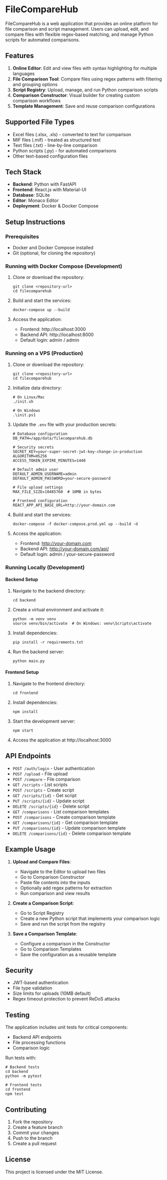 # FileCompareHub

FileCompareHub is a web application that provides an online platform for file comparison and script management. Users can upload, edit, and compare files with flexible regex-based matching, and manage Python scripts for automated comparisons.

## Features

1. **Online Editor**: Edit and view files with syntax highlighting for multiple languages
2. **File Comparison Tool**: Compare files using regex patterns with filtering and grouping options
3. **Script Registry**: Upload, manage, and run Python comparison scripts
4. **Comparison Constructor**: Visual builder for creating custom comparison workflows
5. **Template Management**: Save and reuse comparison configurations

## Supported File Types

- Excel files (.xlsx, .xls) - converted to text for comparison
- MIF files (.mif) - treated as structured text
- Text files (.txt) - line-by-line comparison
- Python scripts (.py) - for automated comparisons
- Other text-based configuration files

## Tech Stack

- **Backend**: Python with FastAPI
- **Frontend**: React.js with Material-UI
- **Database**: SQLite
- **Editor**: Monaco Editor
- **Deployment**: Docker & Docker Compose

## Setup Instructions

### Prerequisites

- Docker and Docker Compose installed
- Git (optional, for cloning the repository)

### Running with Docker Compose (Development)

1. Clone or download the repository:
   ```
   git clone <repository-url>
   cd filecomparehub
   ```

2. Build and start the services:
   ```
   docker-compose up --build
   ```

3. Access the application:
   - Frontend: http://localhost:3000
   - Backend API: http://localhost:8000
   - Default login: admin / admin

### Running on a VPS (Production)

1. Clone or download the repository:
   ```
   git clone <repository-url>
   cd filecomparehub
   ```

2. Initialize data directory:
   ```
   # On Linux/Mac
   ./init.sh
   
   # On Windows
   .\init.ps1
   ```

3. Update the `.env` file with your production secrets:
   ```
   # Database configuration
   DB_PATH=/app/data/filecomparehub.db
   
   # Security secrets
   SECRET_KEY=your-super-secret-jwt-key-change-in-production
   ALGORITHM=HS256
   ACCESS_TOKEN_EXPIRE_MINUTES=1440
   
   # Default admin user
   DEFAULT_ADMIN_USERNAME=admin
   DEFAULT_ADMIN_PASSWORD=your-secure-password
   
   # File upload settings
   MAX_FILE_SIZE=10485760  # 10MB in bytes
   
   # Frontend configuration
   REACT_APP_API_BASE_URL=http://your-domain.com
   ```

4. Build and start the services:
   ```
   docker-compose -f docker-compose.prod.yml up --build -d
   ```

5. Access the application:
   - Frontend: http://your-domain.com
   - Backend API: http://your-domain.com/api/
   - Default login: admin / your-secure-password

### Running Locally (Development)

#### Backend Setup

1. Navigate to the backend directory:
   ```
   cd backend
   ```

2. Create a virtual environment and activate it:
   ```
   python -m venv venv
   source venv/bin/activate  # On Windows: venv\Scripts\activate
   ```

3. Install dependencies:
   ```
   pip install -r requirements.txt
   ```

4. Run the backend server:
   ```
   python main.py
   ```

#### Frontend Setup

1. Navigate to the frontend directory:
   ```
   cd frontend
   ```

2. Install dependencies:
   ```
   npm install
   ```

3. Start the development server:
   ```
   npm start
   ```

4. Access the application at http://localhost:3000

## API Endpoints

- `POST /auth/login` - User authentication
- `POST /upload` - File upload
- `POST /compare` - File comparison
- `GET /scripts` - List scripts
- `POST /scripts` - Create script
- `GET /scripts/{id}` - Get script
- `PUT /scripts/{id}` - Update script
- `DELETE /scripts/{id}` - Delete script
- `GET /comparisons` - List comparison templates
- `POST /comparisons` - Create comparison template
- `GET /comparisons/{id}` - Get comparison template
- `PUT /comparisons/{id}` - Update comparison template
- `DELETE /comparisons/{id}` - Delete comparison template

## Example Usage

1. **Upload and Compare Files**:
   - Navigate to the Editor to upload two files
   - Go to Comparison Constructor
   - Paste file contents into the inputs
   - Optionally add regex patterns for extraction
   - Run comparison and view results

2. **Create a Comparison Script**:
   - Go to Script Registry
   - Create a new Python script that implements your comparison logic
   - Save and run the script from the registry

3. **Save a Comparison Template**:
   - Configure a comparison in the Constructor
   - Go to Comparison Templates
   - Save the configuration as a reusable template

## Security

- JWT-based authentication
- File type validation
- Size limits for uploads (10MB default)
- Regex timeout protection to prevent ReDoS attacks

## Testing

The application includes unit tests for critical components:

- Backend API endpoints
- File processing functions
- Comparison logic

Run tests with:
```
# Backend tests
cd backend
python -m pytest

# Frontend tests
cd frontend
npm test
```

## Contributing

1. Fork the repository
2. Create a feature branch
3. Commit your changes
4. Push to the branch
5. Create a pull request

## License

This project is licensed under the MIT License.